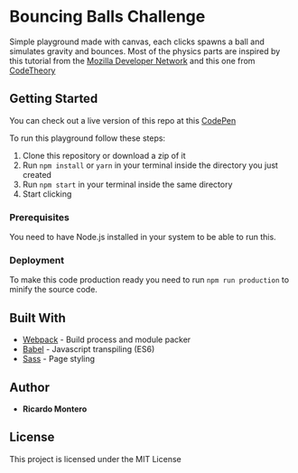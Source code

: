 # Bouncing Balls Challenge

Simple playground made with canvas, each clicks spawns a ball and simulates gravity and bounces. Most of the physics parts are inspired by this tutorial from the [Mozilla Developer Network](https://developer.mozilla.org/en-US/docs/Learn/JavaScript/Objects/Object_building_practice
) and this one from [CodeTheory](http://codetheory.in/basics-of-implementing-gravity-with-html5-canvas/)

## Getting Started

You can check out a live version of this repo at this [CodePen](https://codepen.io/rjtm/pen/YQBvzW)

To run this playground follow these steps:

1. Clone this repository or download a zip of it
2. Run `npm install` or `yarn` in your terminal inside the directory you just created
3. Run `npm start` in your terminal inside the same directory
4. Start clicking

### Prerequisites

You need to have Node.js installed in your system to be able to run this.

### Deployment

To make this code production ready you need to run `npm run production` to minify the source code.

## Built With

* [Webpack](https://webpack.js.org/) - Build process and module packer 
* [Babel](https://babeljs.io/) - Javascript transpiling (ES6)
* [Sass](http://sass-lang.com/) - Page styling

## Author

* **Ricardo Montero**

## License

This project is licensed under the MIT License
